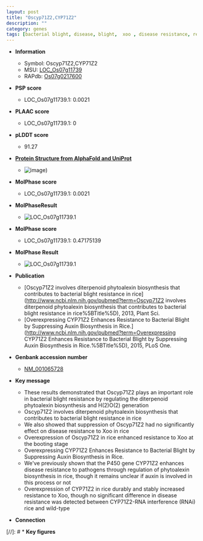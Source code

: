 ```yaml
---
layout: post
title: "Oscyp71Z2,CYP71Z2"
description: ""
category: genes
tags: [bacterial blight, disease, blight,  xoo , disease resistance, resistance, auxin, auxin biosynthesis]
---
```


* **Information**  
    + Symbol: Oscyp71Z2,CYP71Z2  
    + MSU: [LOC_Os07g11739](http://rice.plantbiology.msu.edu/cgi-bin/ORF_infopage.cgi?orf=LOC_Os07g11739)  
    + RAPdb: [Os07g0217600](http://rapdb.dna.affrc.go.jp/viewer/gbrowse_details/irgsp1?name=Os07g0217600)  

* **PSP score**  
    + LOC_Os07g11739.1: 0.0021 

* **PLAAC score**  
    + LOC_Os07g11739.1: 0 

* **pLDDT score**
    + 91.27

* **[Protein Structure from AlphaFold and UniProt](https://www.uniprot.org/uniprotkb/Q7X6T8/entry#structure)**
    + ![image](https://ricepsp.github.io/images/Q7/AF-Q7X6T8-F1.png))

* **MolPhase score**
    + LOC_Os07g11739.1: 0.0021

* **MolPhaseResult**
    + ![LOC_Os07g11739.1](https://ricepsp.github.io/pictures/LOC_Os07g/LOC_Os07g11739.1.png)

* **MolPhase score**
    + LOC_Os07g11739.1: 0.47175139

* **MolPhase Result**
    + ![LOC_Os07g11739.1](https://304243504.github.io/Pictures/LOC_Os07g/LOC_Os07g11739.1.png)

* **Publication**  
    + [Oscyp71Z2 involves diterpenoid phytoalexin biosynthesis that contributes to bacterial blight resistance in rice](http://www.ncbi.nlm.nih.gov/pubmed?term=Oscyp71Z2 involves diterpenoid phytoalexin biosynthesis that contributes to bacterial blight resistance in rice%5BTitle%5D), 2013, Plant Sci.
    + [Overexpressing CYP71Z2 Enhances Resistance to Bacterial Blight by Suppressing Auxin Biosynthesis in Rice.](http://www.ncbi.nlm.nih.gov/pubmed?term=Overexpressing CYP71Z2 Enhances Resistance to Bacterial Blight by Suppressing Auxin Biosynthesis in Rice.%5BTitle%5D), 2015, PLoS One.

* **Genbank accession number**  
    + [NM_001065728](http://www.ncbi.nlm.nih.gov/nuccore/NM_001065728)

* **Key message**  
    + These results demonstrated that Oscyp71Z2 plays an important role in bacterial blight resistance by regulating the diterpenoid phytoalexin biosynthesis and H(2)O(2) generation
    + Oscyp71Z2 involves diterpenoid phytoalexin biosynthesis that contributes to bacterial blight resistance in rice
    + We also showed that suppression of Oscyp71Z2 had no significantly effect on disease resistance to Xoo in rice
    + Overexpression of Oscyp71Z2 in rice enhanced resistance to Xoo at the booting stage
    + Overexpressing CYP71Z2 Enhances Resistance to Bacterial Blight by Suppressing Auxin Biosynthesis in Rice.
    + We've previously shown that the P450 gene CYP71Z2 enhances disease resistance to pathogens through regulation of phytoalexin biosynthesis in rice, though it remains unclear if auxin is involved in this process or not
    + Overexpression of CYP71Z2 in rice durably and stably increased resistance to Xoo, though no significant difference in disease resistance was detected between CYP71Z2-RNA interference (RNAi) rice and wild-type

* **Connection**  

[//]: # * **Key figures**  


